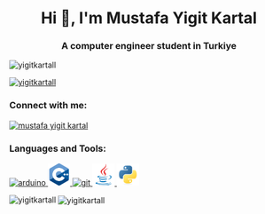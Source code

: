 <h1 align="center">Hi 👋, I'm Mustafa Yigit Kartal</h1>
<h3 align="center">A computer engineer student in Turkiye</h3>

<p align="left"> <img src="https://komarev.com/ghpvc/?username=yigitkartall&label=Profile%20views&color=0e75b6&style=flat" alt="yigitkartall" /> </p>

<p align="left"> <a href="https://github.com/ryo-ma/github-profile-trophy"><img src="https://github-profile-trophy.vercel.app/?username=yigitkartall" alt="yigitkartall" /></a> </p>

<h3 align="left">Connect with me:</h3>
<p align="left">
<a href="https://linkedin.com/in/mustafa yigit kartal" target="blank"><img align="center" src="https://raw.githubusercontent.com/rahuldkjain/github-profile-readme-generator/master/src/images/icons/Social/linked-in-alt.svg" alt="mustafa yigit kartal" height="30" width="40" /></a>
</p>

<h3 align="left">Languages and Tools:</h3>
<p align="left"> <a href="https://www.arduino.cc/" target="_blank" rel="noreferrer"> <img src="https://cdn.worldvectorlogo.com/logos/arduino-1.svg" alt="arduino" width="40" height="40"/> </a> <a href="https://www.w3schools.com/cpp/" target="_blank" rel="noreferrer"> <img src="https://raw.githubusercontent.com/devicons/devicon/master/icons/cplusplus/cplusplus-original.svg" alt="cplusplus" width="40" height="40"/> </a> <a href="https://git-scm.com/" target="_blank" rel="noreferrer"> <img src="https://www.vectorlogo.zone/logos/git-scm/git-scm-icon.svg" alt="git" width="40" height="40"/> </a> <a href="https://www.java.com" target="_blank" rel="noreferrer"> <img src="https://raw.githubusercontent.com/devicons/devicon/master/icons/java/java-original.svg" alt="java" width="40" height="40"/> </a> <a href="https://www.python.org" target="_blank" rel="noreferrer"> <img src="https://raw.githubusercontent.com/devicons/devicon/master/icons/python/python-original.svg" alt="python" width="40" height="40"/> </a> </p>

<p><img align="left" src="https://github-readme-stats.vercel.app/api/top-langs?username=yigitkartall&show_icons=true&locale=en&layout=compact" alt="yigitkartall" /></p>

<p>&nbsp;<img align="center" src="https://github-readme-stats.vercel.app/api?username=yigitkartall&show_icons=true&locale=en" alt="yigitkartall" /></p>
